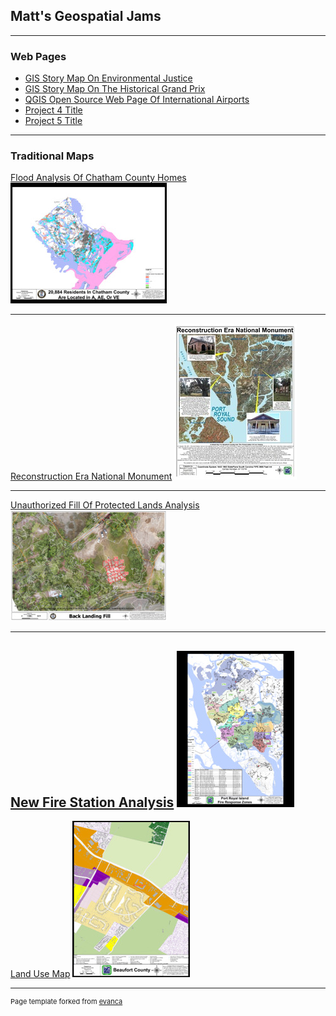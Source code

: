 ## Matt's Geospatial Jams

---

### Web Pages 

- [GIS Story Map On Environmental Justice](https://storymaps.arcgis.com/stories/71792d68234f4f00982a97158a12d2a9)
- [GIS Story Map On The Historical Grand Prix](https://storymaps.arcgis.com/stories/b1fca75c63e944f8979bdfc74952f26a)
- [QGIS Open Source Web Page Of International Airports](https://ogeecheedigitaldataservices.s3.amazonaws.com/qgis2web_2022_02_23-15_25_52_075139/index.html#2/22.1/-12.7/)
- [Project 4 Title](http://example.com/)
- [Project 5 Title](http://example.com/)

---

### Traditional Maps

[Flood Analysis Of Chatham County Homes](/pdf/FloodZoneHouseholdRequest.pdf)
<img src="images/FloodZoneHouseholdRequest1646055826.jpg?raw=true"/>

---
[Reconstruction Era National Monument](/images/ReconstructionEraNationalMonument.jpg)
<img src="images/ReconstructionEraNationalMonument1646056537.jpg?raw=true"/>

---
[Unauthorized Fill Of Protected Lands Analysis](/pdf/SouthHarbor.pdf)
<img src="images/SouthHarbor1646056836.jpg?raw=true"/>

---
[New Fire Station Analysis](/pdf/NewFireResponseAreaMap05JAN18.pdf)
<img src="images/NewFireResponseAreaMap05JAN181646057493.jpg?raw=true"/>
---
[Land Use Map](/pdf/JohnsonDavis.pdf)
<img src="images/JohnsonDavis1646057578.jpg?raw=true"/>


---
<p style="font-size:11px">Page template forked from <a href="https://github.com/evanca/quick-portfolio">evanca</a></p>
<!-- Remove above link if you don't want to attibute -->
